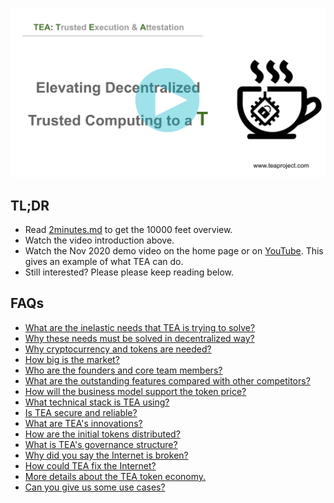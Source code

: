 
[![](../res/blog/WX20201215-115720@2x.png)](http://www.youtube.com/watch?v=-NgR3ySWwXg "")

## TL;DR
- Read [2minutes.md](./2_Minute_Teaser.md) to get the 10000 feet overview.
- Watch the video introduction above.
- Watch the Nov 2020 demo video on the home page or on [YouTube](http://www.youtube.com/watch?v=6GYwrITSfJo). This gives an example of what TEA can do.
- Still interested? Please please keep reading below.

## FAQs

- [What are the inelastic needs that TEA is trying to solve?](./Does_tea_solve_inelastic_needs.md)
- [Why these needs must be solved in decentralized way?](./necessary_to_be_decentralized.md)
- [Why cryptocurrency and tokens are needed?](./why_need_token.md)
- [How big is the market?](./market_size.md)
- [Who are the founders and core team members?](./founders_core_team_members.md)
- [What are the outstanding features compared with other competitors?](./comparison_to_other_projects.md)
- [How will the business model support the token price?](./how_business_support_value.md)
- [What technical stack is TEA using?](./techstacks.md)
- [Is TEA secure and reliable?](./security_reliability_robust.md)
- [What are TEA's innovations?](./innovations.md)
- [How are the initial tokens distributed?](./initial_token_distribution.md)
- [What is TEA's governance structure?](./governance_structure.md)
- [Why did you say the Internet is broken?](./Broken_internet_needs_a_fix.md)
- [How could TEA fix the Internet?](./How_TEA_fix_internet.md)
- [More details about the TEA token economy.](./Token_economy.md)
- [Can you give us some use cases?](./Use_cases.md)



